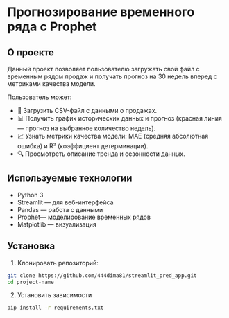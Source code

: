 # Прогнозирование временного ряда с Prophet

## О проекте
Данный проект позволяет пользователю загружать свой файл с временным рядом продаж и получать прогноз на 30 недель вперед с метриками качества модели.  

Пользователь может:
- 📄 Загрузить CSV-файл с данными о продажах.    
- 📊 Получить график исторических данных и прогноз (красная линия — прогноз на выбранное количество недель).  
- 📈 Узнать метрики качества модели: MAE (средняя абсолютная ошибка) и R² (коэффициент детерминации).  
- 🔍 Просмотреть описание тренда и сезонности данных.  

## Используемые технологии
- Python 3  
- Streamlit — для веб-интерфейса  
- Pandas — работа с данными  
- Prophet— моделирование временных рядов  
- Matplotlib — визуализация  

## Установка
1. Клонировать репозиторий:
```bash
git clone https://github.com/444dima81/streamlit_pred_app.git
cd project-name
```
2. Установить зависимости
```bash
pip install -r requirements.txt
```
